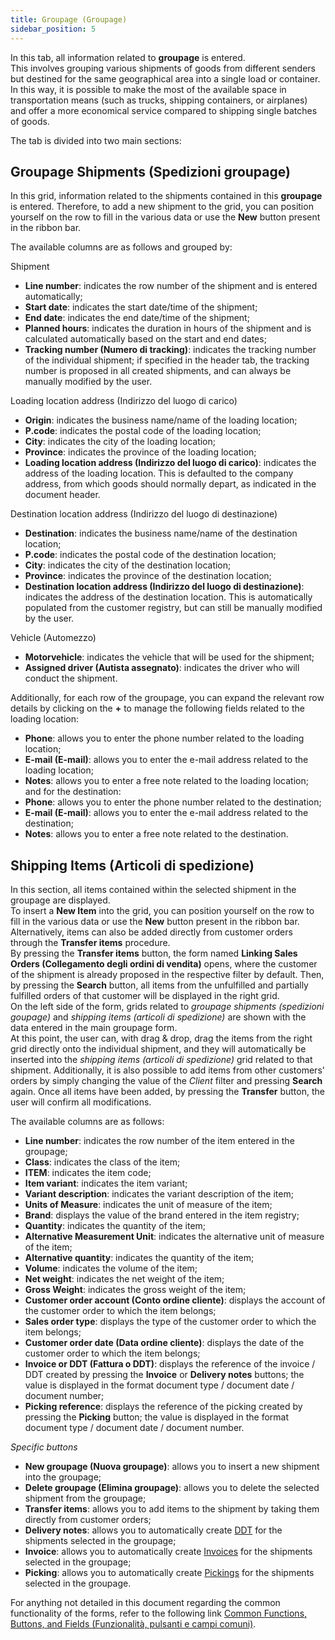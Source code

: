 ```yaml
---
title: Groupage (Groupage)
sidebar_position: 5
---
```


In this tab, all information related to **groupage** is entered.      
This involves grouping various shipments of goods from different senders but destined for the same geographical area into a single load or container. In this way, it is possible to make the most of the available space in transportation means (such as trucks, shipping containers, or airplanes) and offer a more economical service compared to shipping single batches of goods.

The tab is divided into two main sections:

## Groupage Shipments (Spedizioni groupage)

In this grid, information related to the shipments contained in this **groupage** is entered. Therefore, to add a new shipment to the grid, you can position yourself on the row to fill in the various data or use the **New** button present in the ribbon bar. 

The available columns are as follows and grouped by:

Shipment 
- **Line number**: indicates the row number of the shipment and is entered automatically;
- **Start date**: indicates the start date/time of the shipment;
- **End date**: indicates the end date/time of the shipment;
- **Planned hours**: indicates the duration in hours of the shipment and is calculated automatically based on the start and end dates;
- **Tracking number (Numero di tracking)**: indicates the tracking number of the individual shipment; if specified in the header tab, the tracking number is proposed in all created shipments, and can always be manually modified by the user.

Loading location address (Indirizzo del luogo di carico)
- **Origin**: indicates the business name/name of the loading location;         
- **P.code**: indicates the postal code of the loading location;
- **City**: indicates the city of the loading location;
- **Province**: indicates the province of the loading location;
- **Loading location address (Indirizzo del luogo di carico)**: indicates the address of the loading location. This is defaulted to the company address, from which goods should normally depart, as indicated in the document header.

Destination location address (Indirizzo del luogo di destinazione)
- **Destination**: indicates the business name/name of the destination location;            
- **P.code**: indicates the postal code of the destination location;
- **City**: indicates the city of the destination location;
- **Province**: indicates the province of the destination location;
- **Destination location address (Indirizzo del luogo di destinazione)**: indicates the address of the destination location. This is automatically populated from the customer registry, but can still be manually modified by the user.

Vehicle (Automezzo)
- **Motorvehicle**: indicates the vehicle that will be used for the shipment;
- **Assigned driver (Autista assegnato)**: indicates the driver who will conduct the shipment.

Additionally, for each row of the groupage, you can expand the relevant row details by clicking on the **+** to manage the following fields related to the loading location:
- **Phone**: allows you to enter the phone number related to the loading location;
- **E-mail (E-mail)**: allows you to enter the e-mail address related to the loading location;
- **Notes**: allows you to enter a free note related to the loading location;
and for the destination:
- **Phone**: allows you to enter the phone number related to the destination;
- **E-mail (E-mail)**: allows you to enter the e-mail address related to the destination;
- **Notes**: allows you to enter a free note related to the destination.

## Shipping Items (Articoli di spedizione)

In this section, all items contained within the selected shipment in the groupage are displayed.         
To insert a **New Item** into the grid, you can position yourself on the row to fill in the various data or use the **New** button present in the ribbon bar.            
Alternatively, items can also be added directly from customer orders through the **Transfer items** procedure.           
By pressing the **Transfer items** button, the form named **Linking Sales Orders (Collegamento degli ordini di vendita)** opens, where the customer of the shipment is already proposed in the respective filter by default. Then, by pressing the **Search** button, all items from the unfulfilled and partially fulfilled orders of that customer will be displayed in the right grid.        
On the left side of the form, grids related to *groupage shipments (spedizioni goupage)* and *shipping items (articoli di spedizione)* are shown with the data entered in the main groupage form.         
At this point, the user can, with drag & drop, drag the items from the right grid directly onto the individual shipment, and they will automatically be inserted into the *shipping items (articoli di spedizione)* grid related to that shipment.
Additionally, it is also possible to add items from other customers' orders by simply changing the value of the *Client* filter and pressing **Search** again.
Once all items have been added, by pressing the **Transfer** button, the user will confirm all modifications.       

The available columns are as follows:   
- **Line number**: indicates the row number of the item entered in the groupage; 
- **Class**: indicates the class of the item; 
- **ITEM**: indicates the item code; 
- **Item variant**: indicates the item variant; 
- **Variant description**: indicates the variant description of the item; 
- **Units of Measure**: indicates the unit of measure of the item;
- **Brand**: displays the value of the brand entered in the item registry;
- **Quantity**: indicates the quantity of the item;
- **Alternative Measurement Unit**: indicates the alternative unit of measure of the item;           
- **Alternative quantity**: indicates the quantity of the item;            
- **Volume**: indicates the volume of the item;             
- **Net weight**: indicates the net weight of the item;
- **Gross Weight**: indicates the gross weight of the item;
- **Customer order account (Conto ordine cliente)**: displays the account of the customer order to which the item belongs;
- **Sales order type**: displays the type of the customer order to which the item belongs;
- **Customer order date (Data ordine cliente)**: displays the date of the customer order to which the item belongs;
- **Invoice or DDT (Fattura o DDT)**: displays the reference of the invoice / DDT created by pressing the **Invoice** or **Delivery notes** buttons; the value is displayed in the format document type / document date / document number;
- **Picking reference**: displays the reference of the picking created by pressing the **Picking** button; the value is displayed in the format document type / document date / document number.

*Specific buttons*

- **New groupage (Nuova groupage)**: allows you to insert a new shipment into the groupage; 
- **Delete groupage (Elimina groupage)**: allows you to delete the selected shipment from the groupage; 
- **Transfer items**: allows you to add items to the shipment by taking them directly from customer orders;
- **Delivery notes**: allows you to automatically create [DDT](/docs/sales/sales-delivery-notes/general-overview) for the shipments selected in the groupage;
- **Invoice**: allows you to automatically create [Invoices](/docs/sales/sales-invoices/general-overview) for the shipments selected in the groupage;
- **Picking**: allows you to automatically create [Pickings](/docs/logistics/picking/picking-intro) for the shipments selected in the groupage.

For anything not detailed in this document regarding the common functionality of the forms, refer to the following link [Common Functions, Buttons, and Fields (Funzionalità, pulsanti e campi comuni)](/docs/guide/common).